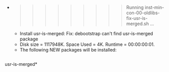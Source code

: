 * >>>>>>>>> Running inst-min-con-00-oldlibs-fix-usr-is-merged.sh ...
  * Install usr-is-merged: Fix: debootstrap can't find usr-is-merged package
  * Disk size = 1117948K. Space Used = 4K. Runtime = 00:00:00:01.
  * The following NEW packages will be installed:
  ```bash
usr-is-merged*
  ```
